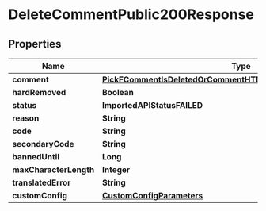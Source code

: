

# DeleteCommentPublic200Response


## Properties

| Name | Type | Description | Notes |
|------------ | ------------- | ------------- | -------------|
|**comment** | [**PickFCommentIsDeletedOrCommentHTMLOrCommenterNameOrUserId**](PickFCommentIsDeletedOrCommentHTMLOrCommenterNameOrUserId.md) |  |  [optional] |
|**hardRemoved** | **Boolean** |  |  |
|**status** | **ImportedAPIStatusFAILED** |  |  |
|**reason** | **String** |  |  |
|**code** | **String** |  |  |
|**secondaryCode** | **String** |  |  [optional] |
|**bannedUntil** | **Long** |  |  [optional] |
|**maxCharacterLength** | **Integer** |  |  [optional] |
|**translatedError** | **String** |  |  [optional] |
|**customConfig** | [**CustomConfigParameters**](CustomConfigParameters.md) |  |  [optional] |



